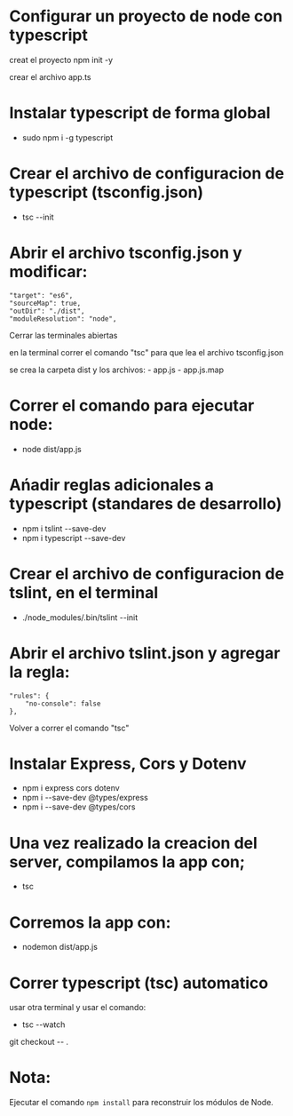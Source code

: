 # Configurar un proyecto de node con typescript

creat el proyecto
npm init -y

crear el archivo app.ts

# Instalar typescript de forma global
- sudo npm i -g typescript

# Crear el archivo de configuracion de typescript (tsconfig.json)
- tsc --init

# Abrir el archivo tsconfig.json y modificar:

    "target": "es6",
    "sourceMap": true,
    "outDir": "./dist", 
    "moduleResolution": "node",

Cerrar las terminales abiertas

en la terminal correr el comando "tsc" para que lea el archivo tsconfig.json

se crea la carpeta dist y los archivos:
    - app.js
    - app.js.map

# Correr el comando para ejecutar node:
- node dist/app.js

# Ańadir reglas adicionales a typescript (standares de desarrollo)
- npm i tslint --save-dev
- npm i typescript --save-dev

# Crear el archivo de configuracion de tslint, en el terminal
- ./node_modules/.bin/tslint --init   

# Abrir el archivo tslint.json y agregar la regla:
    "rules": {
        "no-console": false
    },

Volver a correr el comando "tsc" 

# Instalar Express, Cors y Dotenv
- npm i express cors dotenv
- npm i --save-dev @types/express
- npm i --save-dev @types/cors

# Una vez realizado la creacion del server, compilamos la app con;
- tsc 

# Corremos la app con:
- nodemon dist/app.js

# Correr typescript (tsc) automatico
usar otra terminal y usar el comando:
- tsc --watch

git checkout -- .

# Nota:
Ejecutar el comando ```npm install``` para reconstruir los módulos de Node.
